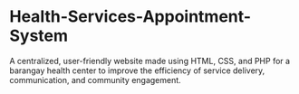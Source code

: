 # Health-Services-Appointment-System
A centralized, user-friendly website made using HTML, CSS, and PHP for a barangay health center to improve the efficiency of service delivery, communication, and community engagement. 
